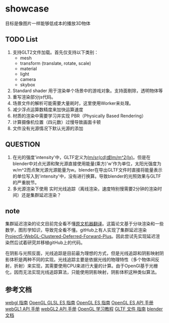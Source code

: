 # showcase

目标是像图片一样能够低成本的播放3D物体

## TODO List

1. 支持GLT2文件加载。首先仅支持以下类别：
   - mesh
   - transform (translate, rotate, scale)
   - material
   - light
   - camera
   - skybox
2. Standard shader 用于渲染单个场景中的游戏对象。支持面剔除，透明物体等
3. 重写渲染部分js代码。
4. 场景文件的解析可能需要大量耗时，这里使用Worker来处理。
5. 减少浮点运算数精度来加快运算速度
6. 材质的渲染中需要学习并实现 PBR（Physically Based Rendering）
7. 计算摄像机位置（四元数）过慢导致画面卡顿
8. 文件没有光源情况下默认光源的添加

## QUESTION

1. 在光的强度'intensity'中，GLTF定义为[lm/sr(cd)或lm/m^2(lx)](https://github.com/KhronosGroup/glTF/blob/master/extensions/2.0/Khronos/KHR_lights_punctual/README.md)。但是在blender中对点光源和聚光源直接使用能量(乘方)'w'作为单位，太阳光强度为w/m^2而点聚光源光源能量为w。blender在导出GLTF文件时直接将能量表示的单位写入到'intensity'中，没有进行换算。导致blender的光照效果与GLTF的严重脱节。
2. 多光源渲染下使用 实时光线追踪（离线渲染，速度特别慢需要2分钟的渲染时间）还是集群延迟渲染？

## note

集群延迟渲染的论文目前完全看不懂[原文](http://www.cse.chalmers.se/~uffe/clustered_shading_preprint.pdf)[机器翻译](https://blog.csdn.net/magr_lemon/article/details/84571369)。这篇论文基于分块渲染和一些数学，图形学知识，导致完全看不懂。gitHub上有人实现了集群延迟渲染[Project5-WebGL-Clustered-Deferred-Forward-Plus](https://github.com/byumjin/Project5-WebGL-Clustered-Deferred-Forward-Plus)。因此尝试先实现延迟渲染然后试着研究并移植gitHub上的代码。

在阴影与光照反面，光线追踪是目前最为理想的方式，但是光线追踪和阴影映射阴影体积是两种不同的实现。光线追踪主要是依据光线的物理特性（多个物体间反射，折射）来实现，其需要使用CPU来进行大量的计算。由于OpenGl基于光栅化，因而无法实现光线追踪算法，只能使用阴影映射，阴影体积这种类似算法。

## 参考文档

[webgl 指南](https://www.khronos.org/registry/webgl/specs/latest/1.0/index.html)
[OpenGL GLSL ES 指南](https://www.khronos.org/registry/OpenGL/specs/es/3.0/GLSL_ES_Specification_3.00.pdf)
[OpenGL ES 指南](https://www.khronos.org/registry/OpenGL/specs/es/3.0/es_spec_3.0.pdf)
[OpenGL ES API 手册](https://www.khronos.org/registry/OpenGL-Refpages/es3.0/)
[webGL1 API 手册](https://developer.mozilla.org/en-US/docs/Web/API/WebGLRenderingContext/getContextAttributes)
[webGL2 API 手册](https://developer.mozilla.org/en-US/docs/Web/API/WebGL2RenderingContext)
[OpenGL 学习教程](https://learnopengl-cn.github.io/)
[GLTF 文件 指南](https://github.com/KhronosGroup/glTF/tree/master/specification/2.0#specifying-extensions)
[blender 文档](https://docs.blender.org/manual/zh-hans/2.90/render/lights/light_object.html#sun-light)

